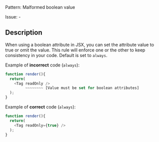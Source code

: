 Pattern: Malformed boolean value

Issue: -

## Description

When using a boolean attribute in JSX, you can set the attribute value to true or omit the value. This rule will enforce one or the other to keep consistency in your code. Default is set to `always`.

Example of **incorrect** code (`always`):

```ts
function render(){
  return(
    <Tag readOnly />
         ~~~~~~~~ [Value must be set for boolean attributes]
  );
}
```

Example of **correct** code (`always`):

```ts
function render(){
  return(
    <Tag readOnly={true} />
  );
}
```